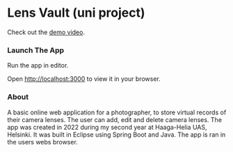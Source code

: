 # Lens Vault (uni project)

Check out the [demo video](https://youtu.be/pXikjzzvdjY).

### Launch The App

Run the app in editor.

Open [http://localhost:3000](http://localhost:3000) to view it in your browser.

### About

A basic online web application for a photographer, to store virtual records of their camera lenses. The user can add, edit and delete camera lenses. The app was created in 2022 during my second year at Haaga-Helia UAS, Helsinki. It was built in Eclipse using Spring Boot and Java. The app is ran in the users webs browser.
